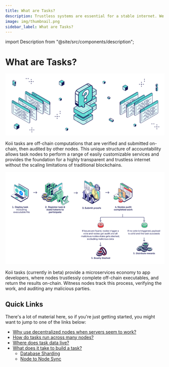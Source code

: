 ```yaml
---
title: What are Tasks?
description: Trustless systems are essential for a stable internet. We're working to make them bigger and better.
image: img/thumbnail.png
sidebar_label: What are Tasks?
---
```


import Description from "@site/src/components/description";

# What are Tasks?

![banner](../img/_What%20are%20tasks_.svg)

<Description
  text="Trustless systems are essential for a stable internet. We're working to make
  them bigger and better."
/>

Koii tasks are off-chain computations that are verified and submitted on-chain, then audited by other nodes. This unique structure of accountability allows task nodes to perform a range of easily customizable services and provides the foundation for a highly transparent and trustless internet without the scaling limitations of traditional blockchains.

![banner](../img/What%20are%20tasks%20(1).png)

<p>Koii tasks (currently in beta) provide a microservices economy to app developers, where nodes trustlessly complete off-chain executables, and return the results on-chain. Witness nodes track this process, verifying the work, and auditing any malicious parties.</p>

## Quick Links

There's a lot of material here, so if you're just getting started, you might want to jump to one of the links below:

- [Why use decentralized nodes when servers seem to work?](/develop/koii-task-101/what-are-tasks/nodes-vs-servers)<br/>
- [How do tasks run across many nodes?](/develop/koii-task-101/what-are-tasks/gradual-consensus)<br/>
- [Where does task data live?](/develop/koii-task-101/what-are-tasks/runtime-environment)<br/>
- [What does it take to build a task?](/develop/koii-task-101/what-are-tasks/key-components/intro)<br/>
  - [Database Sharding](/develop/koii-task-101/what-are-tasks/key-components/database-sharding)<br/>
  - [Node to Node Sync](/develop/koii-task-101/what-are-tasks/key-components/node-to-node-sync)

